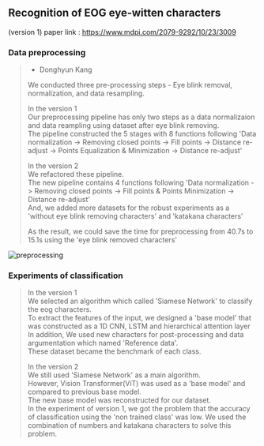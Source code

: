 ## Recognition of EOG eye-witten characters

(version 1) paper link : https://www.mdpi.com/2079-9292/10/23/3009

### Data preprocessing

> - Donghyun Kang
> 
> We conducted three pre-processing steps - Eye blink removal, normalization, and data resampling. <br>
> 
> In the version 1 <br>
> Our preprocessing pipeline has only two steps as a data normalizaion and data reampling using dataset after eye blink removing. <br>
> The pipeline constructed the 5 stages with 8 functions following 'Data normalization -> Removing closed points -> Fill points -> Distance re-adjust -> Points Equalization & Minimization -> Distance re-adjust' <br>
>
> In the version 2 <br>
> We refactored these pipeline. <br>
> The new pipeline contains 4 functions following 'Data normalization -> Removing closed points -> Fill points & Points Minimization -> Distance re-adjust' <br>
> And, we added more datasets for the robust experiments as a 'without eye blink removing characters' and 'katakana characters' <br>
>
> As the result, we could save the time for preprocessing from 40.7s to 15.1s using the 'eye blink removed characters'

![preprocessing](https://user-images.githubusercontent.com/48580174/137443414-b34f5afb-d677-44f3-b6da-d8a98243805a.png)


### Experiments of classification

> In the version 1 <br>
> We selected an algorithm which called 'Siamese Network' to classify the eog characters. <br> 
> To extract the features of the input, we designed a 'base model' that was constructed as a 1D CNN, LSTM and hierarchical attention layer <br> 
> In addition, We used new characters for post-processing and data argumentation which named 'Reference data'. <br>
> These dataset became the benchmark of each class. <br>
> 
> In the version 2 <br>
> We still used 'Siamese Network' as a main algorithm. <br>
> However, Vision Transformer(ViT) was used as a 'base model' and compared to previous base model. <br>
> The new base model was reconstructed for our dataset. <br>
> In the experiment of version 1, we got the problem that the accuracy of classification using the 'non trained class' was low.
> We used the combination of numbers and katakana characters to solve this problem. <br>




